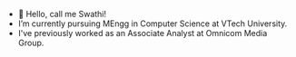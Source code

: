 - 👋 Hello, call me Swathi!
- I’m currently pursuing MEngg in Computer Science at VTech University.
- I've previously worked as an Associate Analyst at Omnicom Media Group.


<!---
SwathiDoddaballapurNagaraja/SwathiDoddaballapurNagaraja is a ✨ special ✨ repository because its `README.md` (this file) appears on your GitHub profile.
You can click the Preview link to take a look at your changes.
--->
